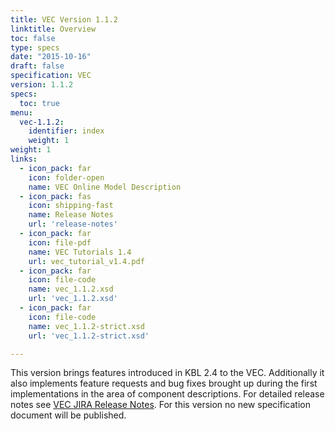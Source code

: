 ```yaml
---
title: VEC Version 1.1.2
linktitle: Overview
toc: false
type: specs
date: "2015-10-16"
draft: false
specification: VEC
version: 1.1.2
specs:
  toc: true
menu:
  vec-1.1.2:
    identifier: index    
    weight: 1
weight: 1
links:
  - icon_pack: far
    icon: folder-open
    name: VEC Online Model Description
  - icon_pack: fas
    icon: shipping-fast
    name: Release Notes
    url: 'release-notes'    
  - icon_pack: far
    icon: file-pdf
    name: VEC Tutorials 1.4
    url: vec_tutorial_v1.4.pdf    
  - icon_pack: far
    icon: file-code
    name: vec_1.1.2.xsd
    url: 'vec_1.1.2.xsd'
  - icon_pack: far
    icon: file-code
    name: vec_1.1.2-strict.xsd
    url: 'vec_1.1.2-strict.xsd'

---
```

This version brings features introduced in KBL 2.4 to the VEC. Additionally it also implements feature requests and bug fixes brought up during the first implementations in the area of component descriptions. For detailed release notes see [VEC JIRA Release Notes](https://prostep-ivip.atlassian.net/projects/KBLFRM/versions/10112). For this version no new specification document will be published.
